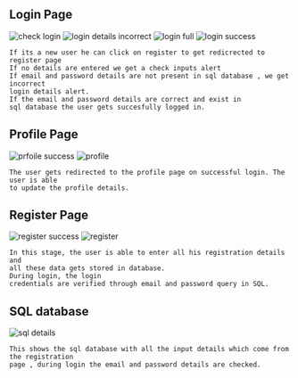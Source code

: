 ## Login Page

![check login](https://user-images.githubusercontent.com/130310215/230828256-b27c36a8-eb03-47df-aee4-7b2fcfcd5f90.png)
![login details incorrect](https://user-images.githubusercontent.com/130310215/230828268-5ea0bd7d-1160-43db-a74c-baf5acdd9213.png)
![login full](https://user-images.githubusercontent.com/130310215/230828277-258bd8f0-d9ac-4ee1-84ea-a9a35ff9f1f2.png)
![login success](https://user-images.githubusercontent.com/130310215/230828286-27eb8f26-108e-42f8-b295-1a1eb431f1d9.png)

```text
If its a new user he can click on register to get redicrected to register page
If no details are entered we get a check inputs alert
If email and password details are not present in sql database , we get incorrect 
login details alert.
If the email and password details are correct and exist in  
sql database the user gets succesfully logged in.
```

## Profile Page

![prfoile success](https://user-images.githubusercontent.com/130310215/230828289-b3448eaf-1aa0-4739-9ab0-c0c59e9d097a.png)
![profile](https://user-images.githubusercontent.com/130310215/230828293-79299ff0-2558-4159-b5d7-a85b3985786b.png)

```text
The user gets redirected to the profile page on successful login. The user is able
to update the profile details.
```

## Register Page

![register success](https://user-images.githubusercontent.com/130310215/230828297-665e1b6d-79b5-4802-bdd6-e5578fa17554.png)
![register](https://user-images.githubusercontent.com/130310215/230828301-0445d543-eb7e-488f-82ad-7f472af0c199.png)

```text
In this stage, the user is able to enter all his registration details and 
all these data gets stored in database. 
During login, the login 
credentials are verified through email and password query in SQL. 
```

## SQL database

![sql details](https://user-images.githubusercontent.com/130310215/230830640-f3c6349b-72c4-4a9a-a149-27a6619349b7.png)

```text
This shows the sql database with all the input details which come from the registration 
page , during login the email and password details are checked.
```